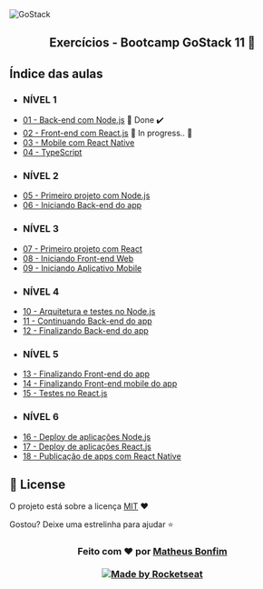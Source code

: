 <img alt="GoStack" src="https://storage.googleapis.com/golden-wind/bootcamp-gostack/header-desafios.png" />

<h2 align="center">
  Exercícios - Bootcamp GoStack 11 🚀
</h2>

## Índice das aulas

- ### NÍVEL 1 
- [01 - Back-end com Node.js](https://github.com/matheusfbonfim/bootcamp-gostack11-exercicios/tree/master/nivel-1/backend-node) 🚀 Done :heavy_check_mark:
- [02 - Front-end com React.js]() :construction: In progress.. :construction:
- [03 - Mobile com React Native]()
- [04 - TypeScript]() 
- ### NÍVEL 2
- [05 - Primeiro projeto com Node.js]() 
- [06 - Iniciando Back-end do app]() 
- ### NÍVEL 3
- [07 - Primeiro projeto com React]()
- [08 - Iniciando Front-end Web]() 
- [09 - Iniciando Aplicativo Mobile]() 
- ### NÍVEL 4
- [10 - Arquitetura e testes no Node.js]()
- [11 - Continuando Back-end do app]() 
- [12 - Finalizando Back-end do app]() 
- ### NÍVEL 5
- [13 - Finalizando Front-end do app]() 
- [14 - Finalizando Front-end mobile do app]() 
- [15 - Testes no React.js]() 
- ### NÍVEL 6
- [16 - Deploy de aplicações Node.js]() 
- [17 - Deploy de aplicações React.js]() 
- [18 - Publicação de apps com React Native]()

## :memo: License

O projeto está sobre a licença [MIT](./LICENSE) ❤️ 

Gostou? Deixe uma estrelinha para ajudar ⭐

<!-- Mensagem final -->
<h3 align="center">
Feito com ❤️ por <a href="https://www.linkedin.com/in/matheus-bonfim-448667169/">Matheus Bonfim</a>
<br><br>
<a href="https://rocketseat.com.br">
  <img alt="Made by Rocketseat" src="https://img.shields.io/badge/made%20by-Rocketseat-%237519C1">
</a>
</h3>
</h3>